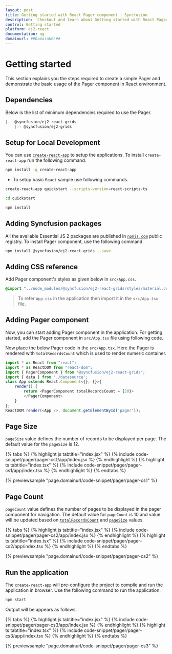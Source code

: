```yaml
---
layout: post
title: Getting started with React Pager component | Syncfusion
description:  Checkout and learn about Getting started with React Pager component of Syncfusion Essential JS 2 and more details.
control: Getting started 
platform: ej2-react
documentation: ug
domainurl: ##DomainURL##
---
```


# Getting started

This section explains you the steps required to create a simple Pager and demonstrate the basic usage of the Pager component in React environment.

## Dependencies

Below is the list of minimum dependencies required to use the Pager.

```javascript
|-- @syncfusion/ej2-react-grids
    |-- @syncfusion/ej2-grids
```

## Setup for Local Development

You can use [`create-react-app`](https://github.com/facebookincubator/create-react-app) to setup the applications.
To install `create-react-app` run the following command.

```sh
npm install -g create-react-app
```

* To setup basic `React` sample use following commands.

```sh
create-react-app quickstart --scripts-version=react-scripts-ts

cd quickstart

npm install

```

## Adding Syncfusion packages

All the available Essential JS 2 packages are published in [`npmjs.com`](https://www.npmjs.com/~syncfusionorg) public registry.
To install Pager component, use the following command

```sh
npm install @syncfusion/ej2-react-grids --save
```

## Adding CSS reference

 Add Pager component's styles as given below in `src/App.css`.

```css
@import "../node_modules/@syncfusion/ej2-react-grids/styles/material.css";
```

> To refer `App.css` in the application then import it in the `src/App.tsx` file.

## Adding Pager component

Now, you can start adding Pager component in the application. For getting started, add the Pager component in `src/App.tsx` file
using following code.

Now place the below Pager code in the `src/App.tsx`.
Here the Pager is rendered with `totalRecordsCount` which is used to render numeric container.

```ts
import * as React from "react";
import * as ReactDOM from "react-dom";
import { PagerComponent } from '@syncfusion/ej2-react-grids';
import { data } from './datasource';
class App extends React.Component<{}, {}>{
    render() {
        return <PagerComponent totalRecordsCount = {20}>
        </PagerComponent>
    }
};
ReactDOM.render(<App />, document.getElementById('pager'));
```

## Page Size

`pageSize` value defines the number of records to be displayed per page. The default value for the `pageSize` is 12.

{% tabs %}
{% highlight js tabtitle="index.jsx" %}
{% include code-snippet/pager/pager-cs1/app/index.jsx %}
{% endhighlight %}
{% highlight ts tabtitle="index.tsx" %}
{% include code-snippet/pager/pager-cs1/app/index.tsx %}
{% endhighlight %}
{% endtabs %}

 {% previewsample "page.domainurl/code-snippet/pager/pager-cs1" %}

## Page Count

`pageCount` value defines the number of pages to be displayed in the pager component for navigation.
The default value for `pageCount` is 10 and value will be updated based on [`totalRecordsCount`](https://ej2.syncfusion.com/angular/documentation/api/pager/pagerModel/#totalrecordscount)
and [`pageSize`](https://ej2.syncfusion.com/angular/documentation/api/pager/pagerModel/#pagesize) values.

{% tabs %}
{% highlight js tabtitle="index.jsx" %}
{% include code-snippet/pager/pager-cs2/app/index.jsx %}
{% endhighlight %}
{% highlight ts tabtitle="index.tsx" %}
{% include code-snippet/pager/pager-cs2/app/index.tsx %}
{% endhighlight %}
{% endtabs %}

 {% previewsample "page.domainurl/code-snippet/pager/pager-cs2" %}

## Run the application

The [`create-react-app`](https://github.com/facebookincubator/create-react-app) will pre-configure the project to compile and
run the application in browser. Use the following command to run the application.

```sh
npm start
```

Output will be appears as follows.

{% tabs %}
{% highlight js tabtitle="index.jsx" %}
{% include code-snippet/pager/pager-cs3/app/index.jsx %}
{% endhighlight %}
{% highlight ts tabtitle="index.tsx" %}
{% include code-snippet/pager/pager-cs3/app/index.tsx %}
{% endhighlight %}
{% endtabs %}

 {% previewsample "page.domainurl/code-snippet/pager/pager-cs3" %}